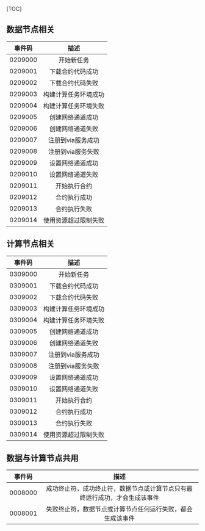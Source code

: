 [TOC]

## 数据节点相关

| 事件码  |         描述         |
| :-----: | :------------------: |
| 0209000 |      开始新任务      |
| 0209001 |   下载合约代码成功   |
| 0209002 |   下载合约代码失败   |
| 0209003 | 构建计算任务环境成功 |
| 0209004 | 构建计算任务环境失败 |
| 0209005 |   创建网络通道成功   |
| 0209006 |   创建网络通道失败   |
| 0209007 |  注册到via服务成功   |
| 0209008 |  注册到via服务失败   |
| 0209009 |   设置网络通道成功   |
| 0209010 |   设置网络通道失败   |
| 0209011 |     开始执行合约     |
| 0209012 |     合约执行成功     |
| 0209013 |     合约执行失败     |
| 0209014 | 使用资源超过限制失败 |

## 计算节点相关
| 事件码  |         描述         |
| :-----: | :------------------: |
| 0309000 |      开始新任务      |
| 0309001 |   下载合约代码成功   |
| 0309002 |   下载合约代码失败   |
| 0309003 | 构建计算任务环境成功 |
| 0309004 | 构建计算任务环境失败 |
| 0309005 |   创建网络通道成功   |
| 0309006 |   创建网络通道失败   |
| 0309007 |  注册到via服务成功   |
| 0309008 |  注册到via服务失败   |
| 0309009 |   设置网络通道成功   |
| 0309010 |   设置网络通道失败   |
| 0309011 |     开始执行合约     |
| 0309012 |     合约执行成功     |
| 0309013 |     合约执行失败     |
| 0309014 | 使用资源超过限制失败 |

## 数据与计算节点共用

| 事件码  |                             描述                             |
| :-----: | :----------------------------------------------------------: |
| 0008000 | 成功终止符，成功终止符，数据节点或计算节点只有最终运行成功，才会生成该事件 |
| 0008001 |  失败终止符，数据节点或计算节点任何运行失败，都会生成该事件  |

